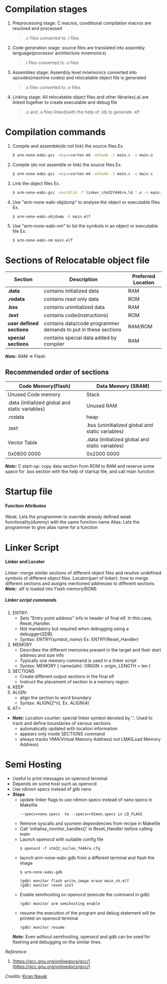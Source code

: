 # Compilation stages

1. Preprocessing stage: C macros, conditional compilation macros are resolved and processed
    > .c files converted to .i files
2. Code generation stage: source files are translated into assembly language(processor architecture mnemonics)
    > .i files converted to .s files
3. Assembles stage: Assembly level mnemonics converted into opcodes(machine codes) and relocatable object file is generated
    > .s files converted to .o files
4. Linking stage: All relocatable object files and other libraries(.a) are linked together to create executable and debug file
    > .o and .a files linked(with the help of .ld) to generate .elf

# Compilation commands
1. Compile and assemble(do not link) the source files
    Ex.
    ```sh
    $ arm-none-eabi-gcc -mcpu=cortex-m4 -mthumb -c main.c -o main.o
    ```
2. Compile (do not assemble or link) the source files
    Ex.
    ```sh
    $ arm-none-eabi-gcc -mcpu=cortex-m4 -mthumb -S main.c -o main.s
    ```
3. Link the object files
    Ex.
    ```sh
    $ arm-none-eabi-gcc -nostdlib -T linker_stm32f446re.ld *.o -o main.elf
    ```
4. Use "arm-none-eabi-objdump" to analyse the object or executable files
    Ex.
    ```sh
    $ arm-none-eabi-objdump -h main.elf
    ```
5. Use "arm-none-eabi-nm" to list the symbols in an object or executable file
    Ex.
    ```sh
    $ arm-none-eabi-nm main.elf
    ```
# Sections of Relocatable object file
| Section | Description | Preferred Location |
| ------- | ----------- | ------------------ |
| __.data__ | contains initialized data | RAM |
| __.rodata__ | contains read only data | ROM |
| __.bss__ | contains uninitialized data | RAM |
| __.text__ | contains code(instructions) | ROM |
| __user defined sections__ | contains data/code programmer demands to put in these sections | RAM/ROM |
| __special sections__ | contains special data added by compiler | RAM |

*__Note:__* RAM => Flash

## Recommended order of sections
| Code Memory(Flash) | Data Memory (SRAM) |
| ----------- | ------------------ |
| Unused Code memory | Stack |
| .data (initialized global and static variables) | Unused RAM |
| .rodata | heap |
| .text | .bss (uninitialized global and static variables) |
| Vector Table | .data (initialized global and static variables) |
| 0x0800 0000 | 0x2000 0000 |

*__Note:__* C start-up: copy data section from ROM to RAM and reserve some space for .bss section with the help of startup file, and call main function

# Startup file
#### Function Attributes
Weak: Lets the programmer to override already defined weak functionality(dummy) with the same function name
Alias: Lets the programmer to give alias name for a function

# Linker Script
#### Linker and Locator
Linker: merge similar sections of different object files and resolve undefined symbols of different object files.
Locator(part of linker): how to merge different sections and assigns mentioned addresses to different sections
*__Note:__* .elf is loaded into Flash memory(ROM)

##### Linker script commands
1. ENTRY: 
    - Sets "Entry point address" info in header of final elf. In this case, Reset_Handler.
    - Not mandatory but required when debugging using a debugger(GDB)
    - Syntax: ENTRY(_symbol_name_) Ex. ENTRY(Reset_Handler)
2. MEMORY
    - Describes the different memories present in the target and their start address and size info
    - Typically one memory command is used in a linker script
    - Syntax: 
        MEMORY
        {
            name(attr): ORIGIN = origin, LENGTH = len
        }
3. SECTIONS
    - Create different output sections in the final elf
    - Instruct the placement of section in a memory region
4. KEEP
5. ALIGN:
    - align the section to word boundary
    - Syntax: ALIGN(2^n), Ex. ALIGN(4)
6. AT>
- *__Note:__* Location counter: special linker symbol denoted by '.'. Used to track and define boundaries of various sections
    - automatically updated with location information
    - appears only inside SECTIONS command
    - always tracks VMA(Virtual Memory Address) not LMA(Load Memory Address)

# Semi Hosting
- Useful to print messages on openocd terminal
- Depends on some host such as openocd
- Use rdimon specs instead of glib nano
- __Steps__
    - update linker flags to use rdimon specs instead of nano specs in Makefile
        ```
        --specs=nano.specs  to --specs=rdimon.specs in LD_FLAGS
        ```
    - Remove syscalls and sysmem dependencies from recipe in Makefile
    - Call 'initialise_monitor_handles()' in Reset_Handler before calling main
    - Launch openocd with suitable config file
        ```
        $ openocd -f stm32_nucleo_f446re.cfg
        ```
    - launch arm-none-eabi-gdb from a different terminal and flash the image
        ```
        $ arm-none-eabi-gdb
        
        (gdb) monitor flash write_image erase main_sh.elf
        (gdb) monitor reset init
        ```
    - Enable semihosting on openocd (execute the command in gdb)
        ```
        (gdb) monitor arm semihosting enable
        ```
    - resume the execution of the program and debug statement will be printed on openocd terminal
        ```
        (gdb) monitor resume
        ```
    *__Note:__* Even without semihosting, openocd and gdb can be used for flashing and debugging on the similar lines.

_Reference:_
1. [https://gcc.gnu.org/onlinedocs/gcc/](https://gcc.gnu.org/onlinedocs/gcc/)

_Credits:_ [Kiran Nayak](https://github.com/niekiran)
